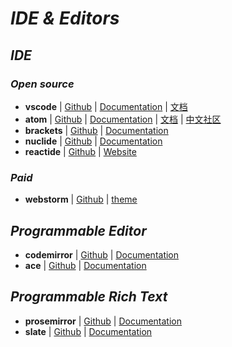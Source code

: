 # _IDE & Editors_

## _IDE_
### _Open source_

- **vscode** | [Github](https://github.com/Microsoft/vscode) | [Documentation](https://code.visualstudio.com/docs) | [文档](https://jeasonstudio.gitbooks.io/vscode-cn-doc/content/)
- **atom** | [Github](https://github.com/atom/atom) | [Documentation](https://atom.io/docs) | [文档](https://atom.io/) | [中文社区](https://atom-china.org/)
- **brackets** | [Github](https://github.com/adobe/brackets) | [Documentation](http://brackets.io/docs/current/modules/brackets.html)
- **nuclide** | [Github](https://github.com/facebook/nuclide) | [Documentation](https://nuclide.io/docs/quick-start/getting-started/)
- **reactide** | [Github](https://github.com/reactide/reactide) | [Website](http://reactide.io/)


### _Paid_

- **webstorm** | [Github](https://www.jetbrains.com/webstorm) | [theme](http://www.riaway.com/theme.php)


## _Programmable Editor_

- **codemirror** | [Github](https://github.com/codemirror/CodeMirror) | [Documentation](http://codemirror.net/)
- **ace** | [Github](https://github.com/ajaxorg/ace) | [Documentation](https://ace.c9.io/)


## _Programmable Rich Text_

- **prosemirror** | [Github](https://github.com/ProseMirror/prosemirror) | [Documentation](http://prosemirror.net/)
- **slate** | [Github](https://github.com/ianstormtaylor/slate) | [Documentation](http://slatejs.org/)


